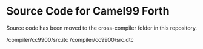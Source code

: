 # Source Code for Camel99 Forth

Source code has been moved to the cross-compiler folder in this repository.

/compiler/cc9900/src.itc
/compiler/cc9900/src.dtc 
